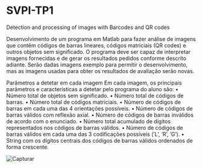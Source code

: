 # SVPI-TP1
Detection and processing of images with Barcodes and QR codes

Desenvolvimento de um programa em Matlab para fazer análise de imagens que contêm códigos de barras
lineares, códigos matriciais (QR codes) e outros objetos sem significado. O programa deve ser capaz de
interpretar imagens fornecidas e de gerar os resultados pedidos conforme descrito adiante. Serão dadas
imagens exemplo para permitir o desenvolvimento, mas as imagens usadas para obter os resultados de
avaliação serão novas.
 
Parâmetros a detetar em cada imagem
Em cada imagem, os principais parâmetros e características a detetar pelo programa do aluno são:
• Número total de objetos sem significado.
• Número total de códigos de barras.
• Número total de códigos matriciais.
• Número de códigos de barras em cada uma das 4 orientações possíveis.
• Número de códigos de barras válidos com reflexão axial.
• Número de códigos de barras inválidos de acordo com o enunciado.
• Número total acumulado de dígitos representados nos códigos de barras válidos.
• Número de códigos de barras válidos em cada uma das 3 codificações possíveis (’L’, ’R’, ’G’).
• String com os dígitos centrais dos códigos de barras válidos ordenados de forma crescente.



![Capturar](https://github.com/Nunoc99/SVPI-TP1/assets/114221939/306f631a-995d-4163-9e90-d72609854b31)


